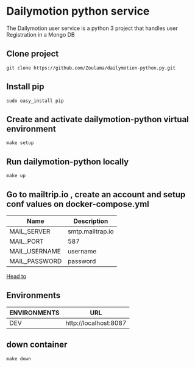 # Dailymotion python service

The Dailymotion user service is a python 3 project that handles user Registration in a Mongo DB 

## Clone  project
```
git clone https://github.com/Zoulama/dailymotion-python.py.git
```


## Install pip
```
sudo easy_install pip
```
## Create and activate dailymotion-python virtual environment
```
make setup
```
## Run dailymotion-python locally
```
make up
```

## Go to mailtrip.io , create an account and setup conf values on docker-compose.yml

|                Name | Description     |
|-------------------- |-----------------|
| MAIL_SERVER         | smtp.mailtrap.io|
| MAIL_PORT           | 587             |
| MAIL_USERNAME       | username        |
| MAIL_PASSWORD       | password        |


[Head to]( http://localhost:8087)

## Environments
| ENVIRONMENTS | URL                                                        |
|--------------|------------------------------------------------------------|
| DEV          | http://localhost:8087      |


## down container
```
make down
```